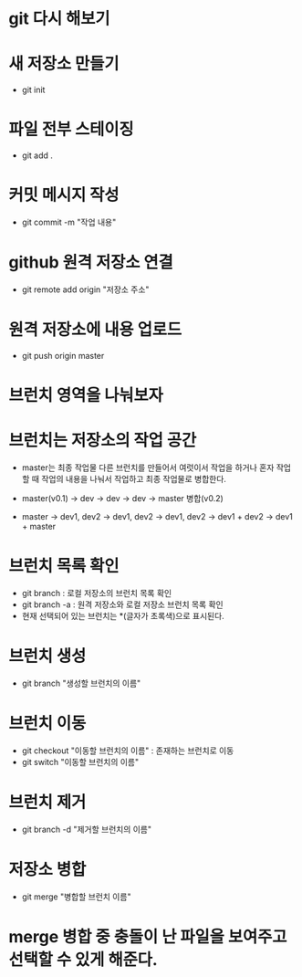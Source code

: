 # git 다시 해보기
# 새 저장소 만들기
- git init

# 파일 전부 스테이징
- git add .

# 커밋 메시지 작성
- git commit -m "작업 내용"

# github 원격 저장소 연결
- git remote add origin "저장소 주소"

# 원격 저장소에 내용 업로드
- git push origin master

# 브런치 영역을 나눠보자

# 브런치는 저장소의 작업 공간
- master는 최종 작업물 다른 브런치를 만들어서 여럿이서 작업을 하거나 혼자 작업할 때 작업의 내용을 나눠서 작업하고 최종 작업물로 병합한다.
- master(v0.1) -> dev -> dev -> dev -> master 병합(v0.2)

- master -> dev1, dev2 -> dev1, dev2 -> dev1, dev2 -> dev1 + dev2 -> dev1 + master

# 브런치 목록 확인
- git branch : 로컬 저장소의 브런치 목록 확인
- git branch -a : 원격 저장소와 로컬 저장소 브런치 목록 확인
- 현재 선택되어 있는 브런치는 *(글자가 초록색)으로 표시된다.

# 브런치 생성
- git branch "생성할 브런치의 이름"

# 브런치 이동
- git checkout "이동할 브런치의 이름" : 존재하는 브런치로 이동
- git switch "이동할 브런치의 이름"

# 브런치 제거
- git branch -d "제거할 브런치의 이름"

# 저장소 병합
- git merge "병합할 브런치 이름"
# merge 병합 중 충돌이 난 파일을 보여주고 선택할 수 있게 해준다.